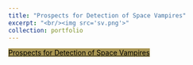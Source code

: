 ```yaml
---
title: "Prospects for Detection of Space Vampires"
excerpt: "<br/><img src='sv.png'>"
collection: portfolio
---
```



<p><a href="spacevampires.pdf" class="button primary large" style="background-color:#A99653" target='_blank'><font color="#000">Prospects for Detection of Space Vampires</font></a></p>
